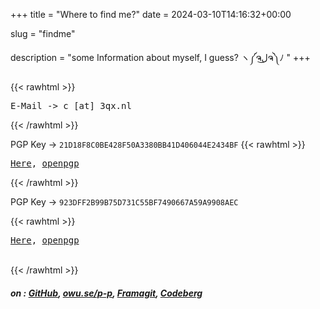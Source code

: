 +++
title = "Where to find me?"
date = 2024-03-10T14:16:32+00:00

slug = "findme"

description = "some Information about myself, I guess? ヽ༼ຈل͜ຈ༽ﾉ "
+++


{{< rawhtml >}}
<pre>
E-Mail -> c [at] 3qx.nl
</pre>
{{< /rawhtml >}}

PGP Key -> `21D18F8C0BE428F50A3380BB41D406044E2434BF`
{{< rawhtml >}}
<pre>
<a href="/misc/c_pgp.txt">Here</a>, <a href="https://keys.openpgp.org/vks/v1/by-fingerprint/21D18F8C0BE428F50A3380BB41D406044E2434BF">openpgp</a>
</pre>
{{< /rawhtml >}}

PGP Key -> `923DFF2B99B75D731C55BF7490667A59A9908AEC`

{{< rawhtml >}}
<pre>
<a href="/misc/hej_pgp.txt">Here</a>, <a href="https://keys.openpgp.org/vks/v1/by-fingerprint/923DFF2B99B75D731C55BF7490667A59A9908AEC">openpgp</a>
</pre>
<br>
{{< /rawhtml >}}

##### on : [GitHub](https://github.com/minoplhy), [owu.se/p-p](https://owu.se/p-p/explore/repos), [Framagit](https://framagit.org/meeillo), [Codeberg](https://codeberg.org/DoulpaGllo)